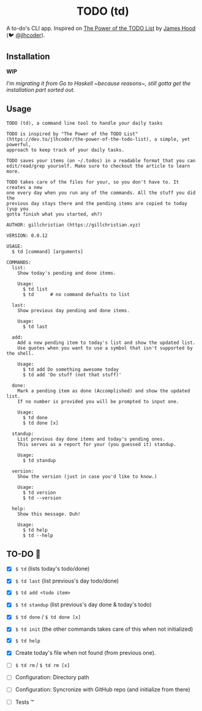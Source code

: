 <h1 align="center">TODO (td)</h1>

<p align="center">

A to-do's CLI app. Inspired on
[The Power of the TODO List](https://goo.gl/j1dQ4M) by
[James Hood](http://jlhood.com/) (:bird:
[@jlhcoder](https://twitter.com/jlhcoder)).

</p>

## Installation

**WIP**

_I'm migrating it from Go to Haskell ~because reasons~, still gotta get the
installation part sorted out._

## Usage

```
TODO (td), a command line tool to handle your daily tasks

TODO is inspired by "The Power of the TODO List"
(https://dev.to/jlhcoder/the-power-of-the-todo-list), a simple, yet powerful,
approach to keep track of your daily tasks.

TODO saves your items (on ~/.todos) in a readable format that you can
edit/read/grep yourself. Make sure to checkout the article to learn more.

TODO takes care of the files for your, so you don't have to. It creates a new
one every day when you run any of the commands. All the stuff you did the
previous day stays there and the pending items are copied to today (yup you
gotta finish what you started, eh?)

AUTHOR: gillchristian (https://gillchristian.xyz)

VERSION: 0.0.12

USAGE:
  $ td [command] [arguments]

COMMANDS:
  list:
    Show today's pending and done items.

    Usage:
      $ td list
      $ td      # no command defualts to list

  last:
    Show previous day pending and done items.

    Usage:
      $ td last

  add:
    Add a new pending item to today's list and show the updated list.
    Use quotes when you want to use a symbol that isn't supported by the shell.

    Usage:
      $ td add Do something awesome today
      $ td add 'Do stuff (not that stuff)'

  done:
    Mark a pending item as done (Accomplished) and show the updated list.
    If no number is provided you will be prompted to input one.

    Usage:
      $ td done
      $ td done [x]

  standup:
    List previous day done items and today's pending ones.
    This serves as a report for your (you guessed it) standup.

    Usage:
      $ td standup

  version:
    Show the version (just in case you'd like to know.)

    Usage:
      $ td version
      $ td --version

  help:
    Show this message. Duh!

    Usage:
      $ td help
      $ td --help
```

## TO-DO :drum:

- [x] `$ td` (lists today's todo/done)
- [x] `$ td last` (list previous's day todo/done)
- [x] `$ td add <todo item>`
- [x] `$ td standup` (list previous's day done & today's todo)
- [x] `$ td done` /  `$ td done [x]`
- [x] `$ td init` (the other commands takes care of this when not initialized)
- [x] `$ td help`
- [x] Create today's file when not found (from previous one).
- [ ] `$ td rm` / `$ td rm [x]`
- [ ] Configuration: Directory path
- [ ] Configuration: Syncronize with GitHub repo (and initialize from there)
- [ ] Tests :tm:

